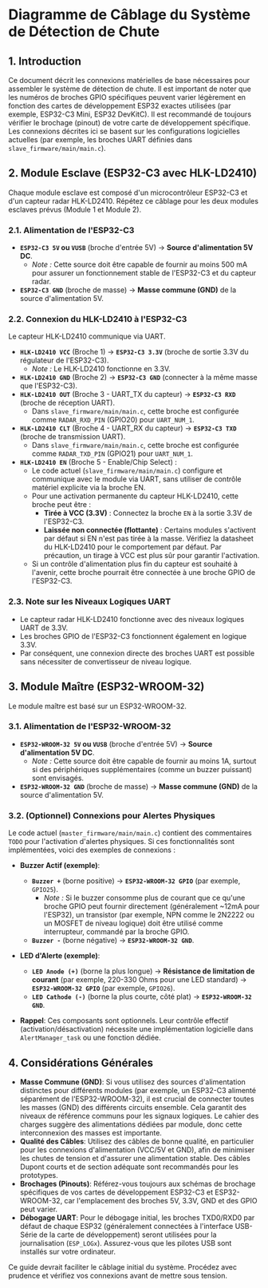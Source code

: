 # Diagramme de Câblage du Système de Détection de Chute

## 1. Introduction

Ce document décrit les connexions matérielles de base nécessaires pour assembler le système de détection de chute. Il est important de noter que les numéros de broches GPIO spécifiques peuvent varier légèrement en fonction des cartes de développement ESP32 exactes utilisées (par exemple, ESP32-C3 Mini, ESP32 DevKitC). Il est recommandé de toujours vérifier le brochage (pinout) de votre carte de développement spécifique. Les connexions décrites ici se basent sur les configurations logicielles actuelles (par exemple, les broches UART définies dans `slave_firmware/main/main.c`).

## 2. Module Esclave (ESP32-C3 avec HLK-LD2410)

Chaque module esclave est composé d'un microcontrôleur ESP32-C3 et d'un capteur radar HLK-LD2410. Répétez ce câblage pour les deux modules esclaves prévus (Module 1 et Module 2).

### 2.1. Alimentation de l'ESP32-C3

*   **`ESP32-C3 5V` ou `VUSB`** (broche d'entrée 5V) -> **Source d'alimentation 5V DC**.
    *   *Note :* Cette source doit être capable de fournir au moins 500 mA pour assurer un fonctionnement stable de l'ESP32-C3 et du capteur radar.
*   **`ESP32-C3 GND`** (broche de masse) -> **Masse commune (GND)** de la source d'alimentation 5V.

### 2.2. Connexion du HLK-LD2410 à l'ESP32-C3

Le capteur HLK-LD2410 communique via UART.

*   **`HLK-LD2410 VCC`** (Broche 1) -> **`ESP32-C3 3.3V`** (broche de sortie 3.3V du régulateur de l'ESP32-C3).
    *   *Note :* Le HLK-LD2410 fonctionne en 3.3V.
*   **`HLK-LD2410 GND`** (Broche 2) -> **`ESP32-C3 GND`** (connecter à la même masse que l'ESP32-C3).
*   **`HLK-LD2410 OUT`** (Broche 3 - UART_TX du capteur) -> **`ESP32-C3 RXD`** (broche de réception UART).
    *   Dans `slave_firmware/main/main.c`, cette broche est configurée comme `RADAR_RXD_PIN` (GPIO20) pour `UART_NUM_1`.
*   **`HLK-LD2410 CLT`** (Broche 4 - UART_RX du capteur) -> **`ESP32-C3 TXD`** (broche de transmission UART).
    *   Dans `slave_firmware/main/main.c`, cette broche est configurée comme `RADAR_TXD_PIN` (GPIO21) pour `UART_NUM_1`.
*   **`HLK-LD2410 EN`** (Broche 5 - Enable/Chip Select) :
    *   Le code actuel (`slave_firmware/main/main.c`) configure et communique avec le module via UART, sans utiliser de contrôle matériel explicite via la broche EN.
    *   Pour une activation permanente du capteur HLK-LD2410, cette broche peut être :
        *   **Tirée à VCC (3.3V)** : Connectez la broche `EN` à la sortie 3.3V de l'ESP32-C3.
        *   **Laissée non connectée (flottante)** : Certains modules s'activent par défaut si EN n'est pas tirée à la masse. Vérifiez la datasheet du HLK-LD2410 pour le comportement par défaut. Par précaution, un tirage à VCC est plus sûr pour garantir l'activation.
    *   Si un contrôle d'alimentation plus fin du capteur est souhaité à l'avenir, cette broche pourrait être connectée à une broche GPIO de l'ESP32-C3.

### 2.3. Note sur les Niveaux Logiques UART

*   Le capteur radar HLK-LD2410 fonctionne avec des niveaux logiques UART de 3.3V.
*   Les broches GPIO de l'ESP32-C3 fonctionnent également en logique 3.3V.
*   Par conséquent, une connexion directe des broches UART est possible sans nécessiter de convertisseur de niveau logique.

## 3. Module Maître (ESP32-WROOM-32)

Le module maître est basé sur un ESP32-WROOM-32.

### 3.1. Alimentation de l'ESP32-WROOM-32

*   **`ESP32-WROOM-32 5V` ou `VUSB`** (broche d'entrée 5V) -> **Source d'alimentation 5V DC**.
    *   *Note :* Cette source doit être capable de fournir au moins 1A, surtout si des périphériques supplémentaires (comme un buzzer puissant) sont envisagés.
*   **`ESP32-WROOM-32 GND`** (broche de masse) -> **Masse commune (GND)** de la source d'alimentation 5V.

### 3.2. (Optionnel) Connexions pour Alertes Physiques

Le code actuel (`master_firmware/main/main.c`) contient des commentaires `TODO` pour l'activation d'alertes physiques. Si ces fonctionnalités sont implémentées, voici des exemples de connexions :

*   **Buzzer Actif (exemple)**:
    *   **`Buzzer +`** (borne positive) -> **`ESP32-WROOM-32 GPIO`** (par exemple, `GPIO25`).
        *   *Note :* Si le buzzer consomme plus de courant que ce qu'une broche GPIO peut fournir directement (généralement ~12mA pour l'ESP32), un transistor (par exemple, NPN comme le 2N2222 ou un MOSFET de niveau logique) doit être utilisé comme interrupteur, commandé par la broche GPIO.
    *   **`Buzzer -`** (borne négative) -> **`ESP32-WROOM-32 GND`**.

*   **LED d'Alerte (exemple)**:
    *   **`LED Anode (+)`** (borne la plus longue) -> **Résistance de limitation de courant** (par exemple, 220-330 Ohms pour une LED standard) -> **`ESP32-WROOM-32 GPIO`** (par exemple, `GPIO26`).
    *   **`LED Cathode (-)`** (borne la plus courte, côté plat) -> **`ESP32-WROOM-32 GND`**.

*   **Rappel**: Ces composants sont optionnels. Leur contrôle effectif (activation/désactivation) nécessite une implémentation logicielle dans `AlertManager_task` ou une fonction dédiée.

## 4. Considérations Générales

*   **Masse Commune (GND)**: Si vous utilisez des sources d'alimentation distinctes pour différents modules (par exemple, un ESP32-C3 alimenté séparément de l'ESP32-WROOM-32), il est crucial de connecter toutes les masses (GND) des différents circuits ensemble. Cela garantit des niveaux de référence communs pour les signaux logiques. Le cahier des charges suggère des alimentations dédiées par module, donc cette interconnexion des masses est importante.
*   **Qualité des Câbles**: Utilisez des câbles de bonne qualité, en particulier pour les connexions d'alimentation (VCC/5V et GND), afin de minimiser les chutes de tension et d'assurer une alimentation stable. Des câbles Dupont courts et de section adéquate sont recommandés pour les prototypes.
*   **Brochages (Pinouts)**: Référez-vous toujours aux schémas de brochage spécifiques de vos cartes de développement ESP32-C3 et ESP32-WROOM-32, car l'emplacement des broches 5V, 3.3V, GND et des GPIO peut varier.
*   **Débogage UART**: Pour le débogage initial, les broches TXD0/RXD0 par défaut de chaque ESP32 (généralement connectées à l'interface USB-Série de la carte de développement) seront utilisées pour la journalisation (`ESP_LOGx`). Assurez-vous que les pilotes USB sont installés sur votre ordinateur.

Ce guide devrait faciliter le câblage initial du système. Procédez avec prudence et vérifiez vos connexions avant de mettre sous tension.
